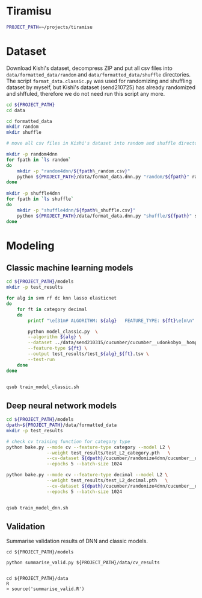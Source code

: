 # Tiramisu


```bash
PROJECT_PATH=~/projects/tiramisu
```



# Dataset

Download Kishi's dataset, decompress ZIP and put all csv files into
`data/formatted_data/random` and `data/formatted_data/shuffle` directories.
The script `format_data.classic.py` was used for randomizing and shuffling dataset
by myself, but Kishi's dataset (send210725) has already randomized and shffuled,
therefore we do not need run this script any more.


```bash
cd ${PROJECT_PATH}
cd data

cd formatted_data
mkdir random
mkdir shuffle

# move all csv files in Kishi's dataset into random and shuffle directories

mkdir -p random4dnn
for fpath in `ls random`
do
    mkdir -p "random4dnn/${fpath%_random.csv}"
    python ${PROJECT_PATH}/data/format_data.dnn.py "random/${fpath}" random4dnn/${fpath%_random.csv}
done
    
mkdir -p shuffle4dnn
for fpath in `ls shuffle`
do
    mkdir -p "shuffle4dnn/${fpath%_shuffle.csv}"
    python ${PROJECT_PATH}/data/format_data.dnn.py "shuffle/${fpath}" shuffle4dnn/${fpath%_shuffle.csv}
done
```




# Modeling

## Classic machine learning models

```bash
cd ${PROJECT_PATH}/models
mkdir -p test_results

for alg in svm rf dc knn lasso elasticnet
do
    for ft in category decimal
    do
        printf "\e[31m# ALGORITHM: ${alg}   FEATURE_TYPE: ${ft}\e[m\n"

        python model_classic.py  \
        --algorithm ${alg} \
        --dataset ../data/send210315/cucumber/cucumber__udonkobyo__hompohasseimenseki.csv \
        --feature-type ${ft} \
        --output test_results/test_${alg}_${ft}.tsv \
        --test-run
    done
done


qsub train_model_classic.sh
```

## Deep neural network models

```bash
cd ${PROJECT_PATH}/models
dpath=${PROJECT_PATH}/data/formatted_data
mkdir -p test_results

# check cv training function for category type
python bake.py --mode cv --feature-type category --model L2 \
               --weight test_results/test_L2_category.pth   \
               --cv-dataset ${dpath}/cucumber/randomize4dnn/cucumber__udonkobyo__hompohatsubyoyoritsu \
               --epochs 5 --batch-size 1024

python bake.py --mode cv --feature-type decimal --model L2 \
               --weight test_results/test_L2_decimal.pth   \
               --cv-dataset ${dpath}/cucumber/randomize4dnn/cucumber__udonkobyo__hompohatsubyoyoritsu \
               --epochs 5 --batch-size 1024


qsub train_model_dnn.sh
```


## Validation

Summarise validation results of DNN and classic models.

```
cd ${PROJECT_PATH}/models

python summarise_valid.py ${PROJECT_PATH}/data/cv_results


cd ${PROJECT_PATH}/data
R
> source('summarise_valid.R')
```


